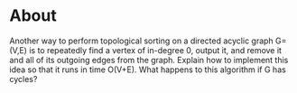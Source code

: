 # About

Another way to perform topological sorting on a directed acyclic graph G=(V,E) is to repeatedly find a vertex of in-degree 0, output it, and remove it and
all of its outgoing edges from the graph. Explain how to implement this idea so
that it runs in time O(V+E). What happens to this algorithm if G has cycles?
